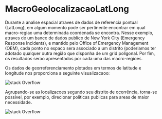 # MacroGeolocalizacaoLatLong

Durante a analise espacial atraves de dados de referencia pontual (LatLong), em algum momento pode ser pertinente encontrar em qual macro-regiao uma determinada coordenada se encontra. 
Nesse exemplo, atraves de um banco de dados publico de New York City (Emergency Response Incidents), e mantido pelo Office of Emergency Management (OEM), cada ponto no espaco sera associado a um distrito (poderiamos ter adotado qualquer outra região que disponha de um grid poligonal. Por fim, os resultados serao apresentados por cada uma das macro-regioes.

Os dados de georreferenciamento plotados em termos de latitude e longitude nos proporciona a seguinte visualizacaoo:

![stack Overflow](https://github.com/kelvercampanha/MacroGeolocalizacaoLatLong/blob/master/PlotCoordinates.png)

Agrupando-se as localizacoes segundo seu distrito de ocorrência, torna-se possivel, por exemplo, direcionar politicas publicas para areas de maior necessidade.

![stack Overflow](https://github.com/kelvercampanha/MacroGeolocalizacaoLatLong/blob/master/PlotHeatMap.png)
